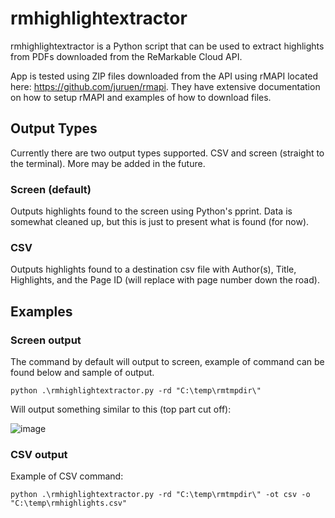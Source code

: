 # rmhighlightextractor
 
rmhighlightextractor is a Python script that can be used to extract highlights from PDFs downloaded from the ReMarkable Cloud API.

App is tested using ZIP files downloaded from the API using rMAPI located here: https://github.com/juruen/rmapi. They have extensive documentation on how to setup rMAPI and examples of how to download files.

## Output Types

Currently there are two output types supported. CSV and screen (straight to the terminal). More may be added in the future.

### Screen (default)

Outputs highlights found to the screen using Python's pprint. Data is somewhat cleaned up, but this is just to present what is found (for now).


### CSV

Outputs highlights found to a destination csv file with Author(s), Title, Highlights, and the Page ID (will replace with page number down the road).

## Examples

### Screen output

The command by default will output to screen, example of command can be found below and sample of output. 

```
python .\rmhighlightextractor.py -rd "C:\temp\rmtmpdir\"
```

Will output something similar to this (top part cut off):

![image](https://user-images.githubusercontent.com/1132116/183554344-0d7717ed-2d81-4e0d-851a-370b758df82f.png)


### CSV output

Example of CSV command:

```
python .\rmhighlightextractor.py -rd "C:\temp\rmtmpdir\" -ot csv -o "C:\temp\rmhighlights.csv"
```

